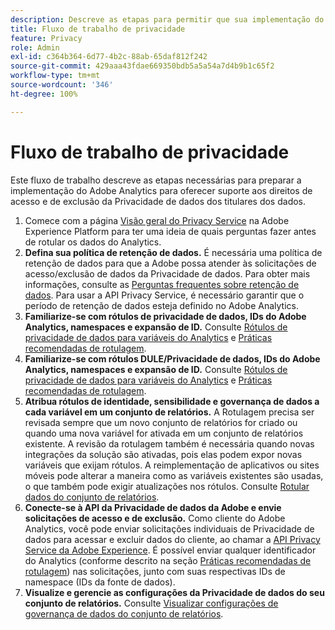 ```yaml
---
description: Descreve as etapas para permitir que sua implementação do Adobe Analytics seja compatível com o acesso à Privacidade de dados e aos direitos de exclusão.
title: Fluxo de trabalho de privacidade
feature: Privacy
role: Admin
exl-id: c364b364-6d77-4b2c-88ab-65daf812f242
source-git-commit: 429aaa43fdae669350bdb5a5a54a7d4b9b1c65f2
workflow-type: tm+mt
source-wordcount: '346'
ht-degree: 100%

---
```


# Fluxo de trabalho de privacidade

Este fluxo de trabalho descreve as etapas necessárias para preparar a implementação do Adobe Analytics para oferecer suporte aos direitos de acesso e de exclusão da Privacidade de dados dos titulares dos dados.

1. Comece com a página [Visão geral do Privacy Service](https://experienceleague.adobe.com/docs/experience-platform/privacy/home.html?lang=pt-BR) na Adobe Experience Platform para ter uma ideia de quais perguntas fazer antes de rotular os dados do Analytics.
1. **Defina sua política de retenção de dados.** É necessária uma política de retenção de dados para que a Adobe possa atender às solicitações de acesso/exclusão de dados da Privacidade de dados.  Para obter mais informações, consulte as [Perguntas frequentes sobre retenção de dados](/help/technotes/data-retention.md). Para usar a API Privacy Service, é necessário garantir que o período de retenção de dados esteja definido no Adobe Analytics.
1. **Familiarize-se com rótulos de privacidade de dados, IDs do Adobe Analytics, namespaces e expansão de ID.** Consulte [Rótulos de privacidade de dados para variáveis do Analytics](/help/admin/admin/c-data-governance/data-labeling/gdpr-labels.md) e [Práticas recomendadas de rotulagem](/help/admin/admin/c-data-governance/data-labeling/gdpr-analytics-ids.md).
1. **Familiarize-se com rótulos DULE/Privacidade de dados, IDs do Adobe Analytics, namespaces e expansão de ID.** Consulte [Rótulos de privacidade de dados para variáveis do Analytics](/help/admin/admin/c-data-governance/data-labeling/gdpr-labels.md) e [Práticas recomendadas de rotulagem](/help/admin/admin/c-data-governance/data-labeling/gdpr-analytics-ids.md).
1. **Atribua rótulos de identidade, sensibilidade e governança de dados a cada variável em um conjunto de relatórios.** A Rotulagem precisa ser revisada sempre que um novo conjunto de relatórios for criado ou quando uma nova variável for ativada em um conjunto de relatórios existente. A revisão da rotulagem também é necessária quando novas integrações da solução são ativadas, pois elas podem expor novas variáveis que exijam rótulos. A reimplementação de aplicativos ou sites móveis pode alterar a maneira como as variáveis existentes são usadas, o que também pode exigir atualizações nos rótulos. Consulte [Rotular dados do conjunto de relatórios](/help/admin/admin/c-data-governance/data-labeling/gdpr-namespaces.md).
1. **Conecte-se à API da Privacidade de dados da Adobe e envie solicitações de acesso e de exclusão.** Como cliente do Adobe Analytics, você pode enviar solicitações individuais de Privacidade de dados para acessar e excluir dados do cliente, ao chamar a [API Privacy Service da Adobe Experience](https://experienceleague.adobe.com/docs/experience-platform/privacy/api/overview.html?lang=pt-BR). É possível enviar qualquer identificador do Analytics (conforme descrito na seção [Práticas recomendadas de rotulagem](/help/admin/admin/c-data-governance/data-labeling/gdpr-analytics-ids.md)) nas solicitações, junto com suas respectivas IDs de namespace (IDs da fonte de dados).
1. **Visualize e gerencie as configurações da Privacidade de dados do seu conjunto de relatórios.** Consulte [Visualizar configurações de governança de dados do conjunto de relatórios](/help/admin/admin/c-data-governance/data-labeling/gdpr-view-settings.md).
